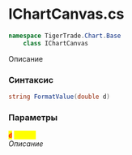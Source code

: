 
# IChartCanvas.cs
```csharp
namespace TigerTrade.Chart.Base  
    class IChartCanvas
```

Описание

### Синтаксис
```csharp
string FormatValue(double d)
```

### Параметры  
<mark style="color:red;">**`d`**</mark> <mark style="color:yellow;">`double`</mark>  
 *Описание*  
  

                    
                    